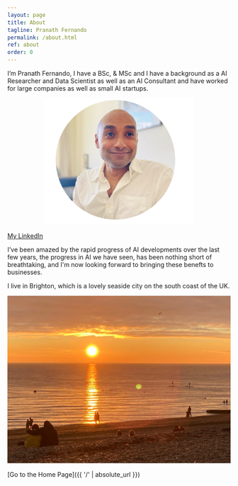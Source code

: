 ```yaml
---
layout: page
title: About
tagline: Pranath Fernando
permalink: /about.html
ref: about
order: 0
---
```


I’m Pranath Fernando, I have a BSc, & MSc and I have a background as a AI Researcher and Data Scientist as well as an AI Consultant and have worked for large companies as well as small AI startups.

<p align="center">
  <img src="me-round.png" alt="Photo of PranathFernando"/>
</p>

[My LinkedIn](https://www.linkedin.com/in/pranath-fernando/)

I’ve been amazed by the rapid progress of AI developments over the last few years, the progress in AI we have seen, has been nothing short of breathtaking, and I'm now looking forward to bringing these benefts to businesses.

I live in Brighton, which is a lovely seaside city on the south coast of the UK.

![](brighton-beach.jpg)

[Go to the Home Page]({{ '/' | absolute_url }})
